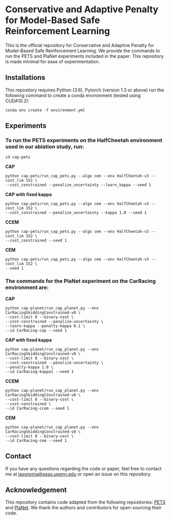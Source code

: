# Conservative and Adaptive Penalty for Model-Based Safe Reinforcement Learning

This is the official repository for Conservative and Adaptive Penalty for Model-Based Safe Reinforcement Learning.
We provide the commands to run the PETS and PlaNet experiments included in the paper. This repository is made minimal for ease of experimentation. 

## Installations
This repository requires Python (3.6), Pytorch (version 1.3 or above)
run the following command to create a conda environment (tested using CUDA10.2):
```
conda env create -f environment.yml
 ```
## Experiments

### To run the PETS experiments on the HalfCheetah environment used in our ablation study, run:

```
cd cap-pets
```

**CAP**

```
python cap-pets/run_cap_pets.py --algo cem --env HalfCheetah-v3 --cost_lim 152 \
--cost_constrained --penalize_uncertainty --learn_kappa --seed 1
```

**CAP with fixed kappa**

```
python cap-pets/run_cap_pets.py --algo cem --env HalfCheetah-v3 --cost_lim 152 \
--cost_constrained --penalize_uncertainty --kappa 1.0 --seed 1
```

**CCEM**

```
python cap-pets/run_cap_pets.py --algo cem --env HalfCheetah-v3 --cost_lim 152 \
--cost_constrained --seed 1
```

**CEM**

```
python cap-pets/run_cap_pets.py --algo cem --env HalfCheetah-v3 --cost_lim 152 \
--seed 1
```

### The commands for the PlaNet experiment on the CarRacing environment are:

**CAP**

```
python cap-planet/run_cap_planet.py --env CarRacingSkiddingConstrained-v0 \
--cost-limit 0 --binary-cost \
--cost-constrained --penalize-uncertainty \
--learn-kappa --penalty-kappa 0.1 \
--id CarRacing-cap --seed 1
```

**CAP with fixed kappa**

```
python cap-planet/run_cap_planet.py --env CarRacingSkiddingConstrained-v0 \
--cost-limit 0 --binary-cost \
--cost-constrained --penalize-uncertainty \
--penalty-kappa 1.0 \
--id CarRacing-kappa1 --seed 1
```

**CCEM**

```
python cap-planet/run_cap_planet.py --env CarRacingSkiddingConstrained-v0 \
--cost-limit 0 --binary-cost \
--cost-constrained \
--id CarRacing-ccem --seed 1
```

**CEM**

```
python cap-planet/run_cap_planet.py --env CarRacingSkiddingConstrained-v0 \
--cost-limit 0 --binary-cost \
--id CarRacing-cem --seed 1
```

## Contact
If you have any questions regarding the code or paper, feel free to contact me at jasonyma@seas.upenn.edu or open an issue on this repository.

## Acknowledgement
This repository contains code adapted from the 
following repositories: [PETS](https://github.com/quanvuong/handful-of-trials-pytorch) and
[PlaNet](https://github.com/Kaixhin/PlaNet). We thank the
 authors and contributors for open-sourcing their code.  